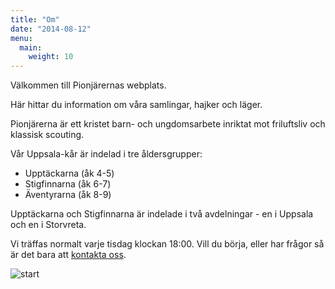 ```yaml
---
title: "Om"
date: "2014-08-12"
menu:
  main:
    weight: 10
---
```


Välkommen till Pionjärernas webplats.

Här hittar du information om våra samlingar, hajker och läger.

Pionjärerna är ett kristet barn- och ungdomsarbete inriktat mot friluftsliv och klassisk scouting.

Vår Uppsala-kår är indelad i tre åldersgrupper:

* Upptäckarna (åk 4-5)
* Stigfinnarna (åk 6-7)
* Äventyrarna (åk 8-9)

Upptäckarna och Stigfinnarna är indelade i två avdelningar - en i Uppsala och en i Storvreta.

Vi träffas normalt varje tisdag klockan 18:00. Vill du börja, eller har frågor så är det bara att [kontakta oss](mailto:pionjar.uppsala@gmail.com).

![start](/img/start-640.jpg)
